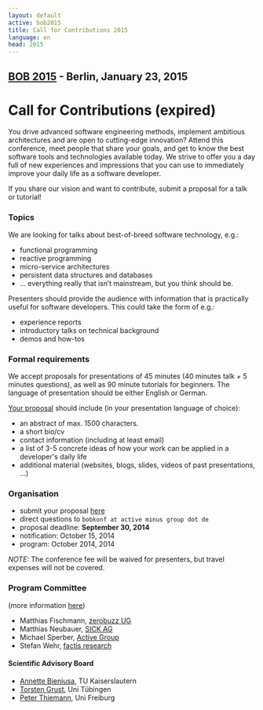 ```yaml
---
layout: default
active: bob2015
title: Call for Contributions 2015
language: en
head: 2015
---
```


## [BOB 2015](/2015/) - Berlin, January 23, 2015

# Call for Contributions (expired)

You drive advanced software engineering methods, implement ambitious
architectures and are open to cutting-edge innovation? Attend this
conference, meet people that share your goals, and get to know the
best software tools and technologies available today. We strive to
offer you a day full of new experiences and impressions that you can
use to immediately improve your daily life as a software developer.

If you share our vision and want to contribute, submit a proposal for a talk or tutorial!

### Topics

We are looking for talks about best-of-breed software technology,
e.g.:

* functional programming
* reactive programming
* micro-service architectures
* persistent data structures and databases
* …  everything really that isn’t mainstream, but you think should be.

Presenters should provide the audience with information that is practically useful for software developers.  This could take the form of e.g.:

* experience reports
* introductory talks on technical background
* demos and how-tos

### Formal requirements

We accept proposals for presentations of 45 minutes (40 minutes talk +
5 minutes questions), as well as 90 minute tutorials for beginners.
The language of presentation should be either English or German. 

[Your proposal](https://docs.google.com/spreadsheet/viewform?formkey=dHJ0TjR1cEhUWmdBZFVITGVRVWN5VEE6MA)
should include (in your presentation language of choice):

* an abstract of max. 1500 characters.
* a short bio/cv
* contact information (including at least email)
* a list of 3-5 concrete ideas of how your work can be applied in a developer's daily life
* additional material (websites, blogs, slides, videos of past
  presentations, …)

### Organisation

* submit your proposal [here](https://docs.google.com/spreadsheet/viewform?formkey=dHJ0TjR1cEhUWmdBZFVITGVRVWN5VEE6MA)
* direct questions to `bobkonf at active minus group dot de`
* proposal deadline: **September 30, 2014**
* notification: October 15, 2014
* program: October 2014, 2014

*NOTE:* The conference fee will be waived for presenters, but travel expenses will not be covered.

### Program Committee

(more information [here](/2015/programmkomitee.html))

* Matthias Fischmann, [zerobuzz UG](http://zerobuzz.net/)
* Matthias Neubauer, [SICK AG](http://www.sick.com/)
* Michael Sperber, [Active Group](http://www.active-group.de/)
* Stefan Wehr, [factis research](http://www.checkpad.de/)

#### Scientific Advisory Board
    
* [Annette Bieniusa](http://www-user.rhrk.uni-kl.de/~bieniusa/), TU Kaiserslautern
* [Torsten Grust](http://db.inf.uni-tuebingen.de/team/TorstenGrust.html), Uni Tübingen
* [Peter Thiemann](http://www2.informatik.uni-freiburg.de/~thiemann/), Uni Freiburg

